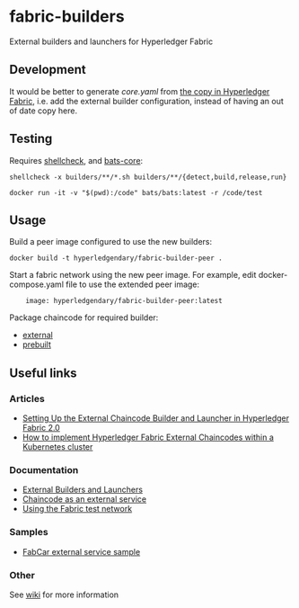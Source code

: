 # fabric-builders

External builders and launchers for Hyperledger Fabric

## Development

It would be better to generate _core.yaml_ from [the copy in Hyperledger Fabric](https://github.com/hyperledger/fabric/blob/master/sampleconfig/core.yaml), i.e. add the external builder configuration, instead of having an out of date copy here.

## Testing

Requires [shellcheck](https://www.shellcheck.net/), and [bats-core](https://github.com/bats-core/bats-core):

```
shellcheck -x builders/**/*.sh builders/**/{detect,build,release,run}
```

```
docker run -it -v "$(pwd):/code" bats/bats:latest -r /code/test
```

## Usage

Build a peer image configured to use the new builders:

```
docker build -t hyperledgendary/fabric-builder-peer .
```

Start a fabric network using the new peer image. For example, edit docker-compose.yaml file to use the extended peer image:

```
    image: hyperledgendary/fabric-builder-peer:latest
```

Package chaincode for required builder:

- [external](./builders/external/README.md)
- [prebuilt](./builders/prebuilt/README.md)

## Useful links

### Articles

- [Setting Up the External Chaincode Builder and Launcher in Hyperledger Fabric 2.0](https://medium.com/@robinklemens/setting-up-the-external-chaincode-builder-and-launcher-in-hyperledger-fabric-2-0-b17f43a3d8ed)
- [How to implement Hyperledger Fabric External Chaincodes within a Kubernetes cluster](https://medium.com/@pau.aragones/how-to-implement-hyperledger-fabric-external-chaincodes-within-a-kubernetes-cluster-fd01d7544523)

### Documentation

- [External Builders and Launchers](https://hyperledger-fabric.readthedocs.io/en/release-2.0/cc_launcher.html)
- [Chaincode as an external service](https://hyperledger-fabric.readthedocs.io/en/release-2.0/cc_service.html)
- [Using the Fabric test network](https://hyperledger-fabric.readthedocs.io/en/release-2.0/test_network.html)

### Samples

- [FabCar external service sample](https://github.com/jt-nti/fabric-samples/tree/external-fabcar/chaincode/fabcar/external)

### Other

See [wiki](https://github.com/hyperledgendary/fabric-builders/wiki) for more information
